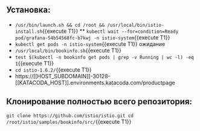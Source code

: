 ## Установка:
* `/usr/bin/launch.sh && cd /root && /usr/local/bin/istio-install.sh`{{execute T1}}
** `kubectl wait --for=condition=Ready pod/grafana-54b54568fc-b7kwj -n istio-system`{{execute T1}}
* `kubectl get pods -n istio-system`{{execute T1}} ожидание
* `/usr/local/bin/bookinfo.sh`{{execute T1}}
* `test $(kubectl -n bookinfo get pods | grep -v Running | wc -l) -eq 1`{{execute T1}}
* `cd istio-1.6.2/`{{execute T1}}
* https://[[HOST_SUBDOMAIN]]-30128-[[KATACODA_HOST]].environments.katacoda.com/productpage
## Клонирование полностью всего репозитория:
``
git clone https://github.com/istio/istio.git
cd /root/istio/samples/bookinfo/src/
``{{execute T1}}